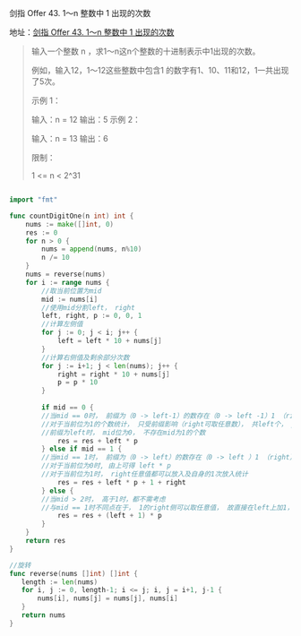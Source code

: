 剑指 Offer 43. 1～n 整数中 1 出现的次数

地址：[剑指 Offer 43. 1～n 整数中 1 出现的次数](https://leetcode-cn.com/problems/1nzheng-shu-zhong-1chu-xian-de-ci-shu-lcof/)

>输入一个整数 n ，求1～n这n个整数的十进制表示中1出现的次数。
>
>例如，输入12，1～12这些整数中包含1 的数字有1、10、11和12，1一共出现了5次。
>
> 
>
>示例 1：
>
>输入：n = 12
>输出：5
>示例 2：
>
>输入：n = 13
>输出：6
>
>
>限制：
>
>1 <= n < 2^31

``` scala

```

```go
import "fmt"

func countDigitOne(n int) int {
    nums := make([]int, 0)
    res := 0
    for n > 0 {
        nums = append(nums, n%10)
        n /= 10
    }
    nums = reverse(nums)
    for i := range nums {
        //取当前位置为mid
        mid := nums[i]
        //使用mid分割left， right
        left, right, p := 0, 0, 1
        //计算左侧值
        for j := 0; j < i; j++ {
            left = left * 10 + nums[j]
        }
        //计算右侧值及剩余部分次数
        for j := i+1; j < len(nums); j++ {
            right = right * 10 + nums[j]
            p = p * 10
        }
        
        if mid == 0 {
        //当mid == 0时， 前缀为（0 -> left-1）的数存在（0 -> left -1）1 （right）
        //对于当前位为1的个数统计， 只受前缀影响（right可取任意数）， 共left个， p为10进制位置，故mid为1的个数共有left * p  
        //前缀为left时， mid位为0， 不存在mid为1的个数
            res = res + left * p
        } else if mid == 1 {
        //当mid == 1时， 前缀为（0 -> left）的数存在（0 -> left ）1 （right）
        //对于当前位为0时, 由上可得 left * p  
        //对于当前位为1时， right任意值都可以放入及自身的1次放入统计
            res = res + left * p + 1 + right
        } else {
        //当mid > 2时， 高于1时，都不需考虑
        //与mid == 1时不同点在于， 1的right侧可以取任意值， 故直接在left上加1， 乘以10位数即可
            res = res + (left + 1) * p
        }
    }
    return res
}

//旋转
func reverse(nums []int) []int {
   length := len(nums)
   for i, j := 0, length-1; i <= j; i, j = i+1, j-1 {
       nums[i], nums[j] = nums[j], nums[i]
   }
   return nums 
}
```

